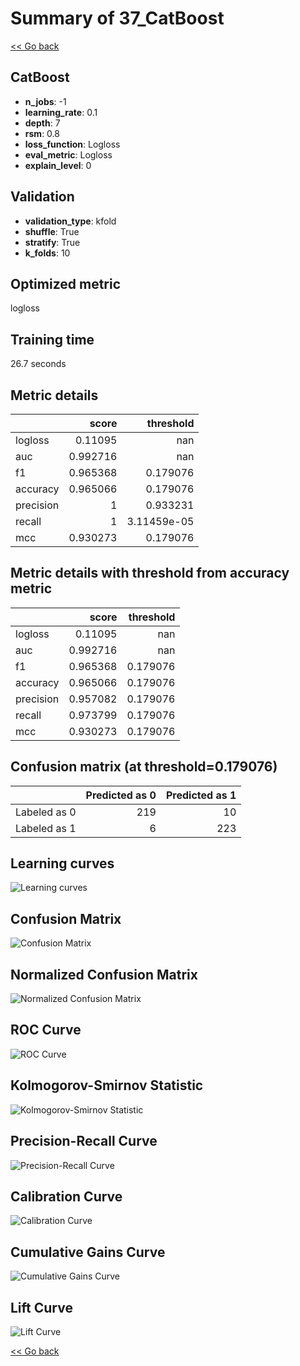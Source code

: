 # Summary of 37_CatBoost

[<< Go back](../README.md)


## CatBoost
- **n_jobs**: -1
- **learning_rate**: 0.1
- **depth**: 7
- **rsm**: 0.8
- **loss_function**: Logloss
- **eval_metric**: Logloss
- **explain_level**: 0

## Validation
 - **validation_type**: kfold
 - **shuffle**: True
 - **stratify**: True
 - **k_folds**: 10

## Optimized metric
logloss

## Training time

26.7 seconds

## Metric details
|           |    score |     threshold |
|:----------|---------:|--------------:|
| logloss   | 0.11095  | nan           |
| auc       | 0.992716 | nan           |
| f1        | 0.965368 |   0.179076    |
| accuracy  | 0.965066 |   0.179076    |
| precision | 1        |   0.933231    |
| recall    | 1        |   3.11459e-05 |
| mcc       | 0.930273 |   0.179076    |


## Metric details with threshold from accuracy metric
|           |    score |   threshold |
|:----------|---------:|------------:|
| logloss   | 0.11095  |  nan        |
| auc       | 0.992716 |  nan        |
| f1        | 0.965368 |    0.179076 |
| accuracy  | 0.965066 |    0.179076 |
| precision | 0.957082 |    0.179076 |
| recall    | 0.973799 |    0.179076 |
| mcc       | 0.930273 |    0.179076 |


## Confusion matrix (at threshold=0.179076)
|              |   Predicted as 0 |   Predicted as 1 |
|:-------------|-----------------:|-----------------:|
| Labeled as 0 |              219 |               10 |
| Labeled as 1 |                6 |              223 |

## Learning curves
![Learning curves](learning_curves.png)
## Confusion Matrix

![Confusion Matrix](confusion_matrix.png)


## Normalized Confusion Matrix

![Normalized Confusion Matrix](confusion_matrix_normalized.png)


## ROC Curve

![ROC Curve](roc_curve.png)


## Kolmogorov-Smirnov Statistic

![Kolmogorov-Smirnov Statistic](ks_statistic.png)


## Precision-Recall Curve

![Precision-Recall Curve](precision_recall_curve.png)


## Calibration Curve

![Calibration Curve](calibration_curve_curve.png)


## Cumulative Gains Curve

![Cumulative Gains Curve](cumulative_gains_curve.png)


## Lift Curve

![Lift Curve](lift_curve.png)



[<< Go back](../README.md)
